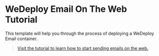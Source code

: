 # WeDeploy Email On The Web Tutorial

This template will help you through the process of deploying a WeDeploy Email container.

> [Visit the tutorial to learn how to start sending emails on the web.](https://wedeploy.com/tutorials/email-web/)
